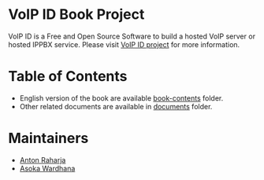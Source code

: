 VoIP ID Book Project
====================

VoIP ID is a Free and Open Source Software to build a hosted VoIP server or hosted IPPBX service. Please visit [VoIP ID project](https://github.com/antonraharja/voip-id) for more information.

# Table of Contents

- English version of the book are available [book-contents](book-contents/en) folder.
- Other related documents are available in [documents](documents) folder.

# Maintainers

- [Anton Raharja](http://antonraharja.com)
- [Asoka Wardhana](http://asokawardhana.web.id)
